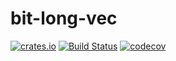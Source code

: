 bit-long-vec
============
[![crates.io](https://img.shields.io/crates/v/bit-long-vec.svg)](https://crates.io/crates/bit-long-vec)
[![Build Status](https://travis-ci.com/eihwaz/bit-long-vec.svg?branch=master)](https://travis-ci.com/eihwaz/bit-long-vec)
[![codecov](https://codecov.io/gh/eihwaz/bit-long-vec/branch/master/graph/badge.svg)](https://codecov.io/gh/eihwaz/bit-long-vec)
